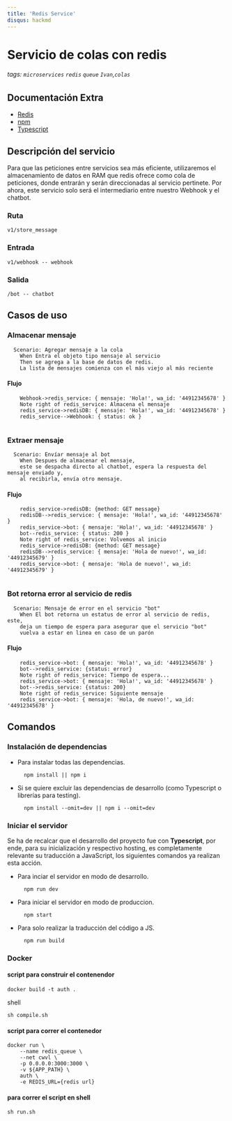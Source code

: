 ```yaml
---
title: 'Redis Service'
disqus: hackmd
---
```


# Servicio de colas con redis
###### tags: `microservices` `redis` `queue` `Ivan`,`colas`

## Documentación Extra
- [Redis](https://redis.io/)
- [npm](https://docs.npmjs.com/)
- [Typescript](https://www.typescriptlang.org/)

## Descripción del servicio
Para que las peticiones entre servicios sea más eficiente, utilizaremos el almacenamiento de datos en RAM que redis ofrece como cola de peticiones, donde entrarán y serán direccionadas al servicio pertinete. 
Por ahora, este servicio solo será el intermediario entre nuestro Webhook y el chatbot.

### Ruta
    v1/store_message
### Entrada
    v1/webhook -- webhook
### Salida
    /bot -- chatbot 

## Casos de uso

### Almacenar mensaje

```gherkin=
  Scenario: Agregar mensaje a la cola
    When Entra el objeto tipo mensaje al servicio
    Then se agrega a la base de datos de redis. 
    La lista de mensajes comienza con el más viejo al más reciente   
```
#### Flujo
```sequence
    Webhook->redis_service: { mensaje: 'Hola!', wa_id: '44912345678' }
    Note right of redis_service: Almacena el mensaje
    redis_service->redisDB: { mensaje: 'Hola!', wa_id: '44912345678' }
    redis_service-->Webhook: { status: ok }
    
```

### Extraer mensaje

```gherkin=
  Scenario: Envíar mensaje al bot
    When Despues de almacenar el mensaje, 
    este se despacha directo al chatbot, espera la respuesta del mensaje enviado y, 
    al recibirla, envía otro mensaje.
```
#### Flujo
```sequence
    redis_service->redisDB: {method: GET message}
    redisDB-->redis_service: { mensaje: 'Hola!', wa_id: '44912345678' }
    redis_service->bot: { mensaje: 'Hola!', wa_id: '44912345678' }
    bot--redis_service: { status: 200 }
    Note right of redis_service: Volvemos al inicio
    redis_service->redisDB: {method: GET message}
    redisDB-->redis_service: { mensaje: 'Hola de nuevo!', wa_id: '44912345679' }
    redis_service->bot: { mensaje: 'Hola de nuevo!', wa_id: '44912345679' }
    
```

### Bot retorna error al servicio de redis

```gherkin=
  Scenario: Mensaje de error en el servicio "bot"
    When El bot retorna un estatus de error al servicio de redis, este, 
    deja un tiempo de espera para asegurar que el servicio "bot" 
    vuelva a estar en linea en caso de un parón
```
#### Flujo
```sequence
    redis_service->bot: { mensaje: 'Hola!', wa_id: '44912345678' }
    bot-->redis_service: {status: error}
    Note right of redis_service: Tiempo de espera...
    redis_service->bot: { mensaje: 'Hola!', wa_id: '44912345678' }
    bot-->redis_service: {status: 200}
    Note right of redis_service: Siguiente mensaje
    redis_service->bot: { mensaje: 'Hola, de nuevo!', wa_id: '44912345678' }
```

## Comandos
### Instalación de dependencias
- Para instalar todas las dependencias.

        npm install || npm i
    
- Si se quiere excluir las dependencias de desarrollo (como Typescript o librerías para testing).
    
        npm install --omit=dev || npm i --omit=dev
    
### Iniciar el servidor
Se ha de recalcar que el desarrollo del proyecto fue con **Typescript**, por ende, para su inicialización y respectivo hosting, es completamente relevante su traducción a JavaScript, los siguientes comandos ya realizan esta acción.

- Para inciar el servidor en modo de desarrollo.

        npm run dev

- Para iniciar el servidor en modo de produccion.

        npm start
    
- Para solo realizar la traducción del código a JS.

        npm run build
        
### Docker
#### script para construir el contenendor
````
docker build -t auth .
````

shell
````
sh compile.sh
````


#### script para correr el contenedor
```
docker run \
    --name redis_queue \
    --net cwvl \
    -p 0.0.0.0:3000:3000 \
    -v ${APP_PATH} \
    auth \
    -e REDIS_URL={redis url}
```
#### para correr el script en shell

```
sh run.sh
```